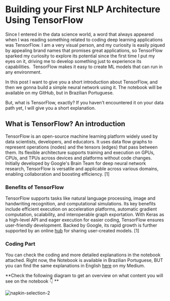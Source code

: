 # **Building your First NLP Architecture Using TensorFlow**

Since I entered in the data science world,  a word that always appeared when I was reading something related to coding deep learning applications was TensorFlow. I am a very visual person, and my curiosity is easily piqued by appealing brand names that promises great applications, so TensorFlow sparked my curiosity to explore its potential since the first time I put my eyes on it,  driving me to develop something just to experience its capabilities.  TensorFlow makes it easy to create ML models that can run in any environment. 

In this post I want to give you a short introduction about TensorFlow, and then we gonna build a simple neural network using it. The notebook will be available on my GitHub, but in Brazilian Portuguese. 

But, what is TensorFlow, exactly? If you haven’t encountered it on your data path yet, I will give you a short explanation. 

## What is TensorFlow? An introduction

TensorFlow is an open-source machine learning platform widely used by data scientists, developers, and educators. It uses data flow graphs to represent operations (nodes) and the tensors (edges) that pass between them. Its flexible architecture supports training and execution on GPUs, CPUs, and TPUs across devices and platforms without code changes. Initially developed by Google's Brain Team for deep neural network research, TensorFlow is versatile and applicable across various domains, enabling collaboration and boosting efficiency. [1]

### **Benefits of TensorFlow**

TensorFlow supports tasks like natural language processing, image and handwriting recognition, and computational simulations. Its key benefits include efficient execution on acceleration platforms, automatic gradient computation, scalability, and interoperable graph exportation. With Keras as a high-level API and eager execution for easier coding, TensorFlow ensures user-friendly development. Backed by Google, its rapid growth is further supported by an online [hub](https://www.tensorflow.org) for sharing user-created models. [1]


### Coding Part
You can check the coding and more detailed explanations in the notebook attached. Right now, the Notebook is available in Brazilian Portuguese, BUT you can find the same explanations in English [here](https://medium.com/@lorenamelo.engr/building-your-first-nlp-architecture-using-tensorflow-cd34683256a1) on my Medium.

**Check the following diagram to get an overview on what content you will see on the notebook 👇 **

![napkin-selection-2](https://github.com/user-attachments/assets/134b3598-7322-486a-8d3c-ebe3e9ae6404)
